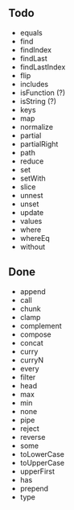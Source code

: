 ## Todo
* equals
* find
* findIndex
* findLast
* findLastIndex
* flip
* includes
* isFunction (?)
* isString (?)
* keys
* map
* normalize
* partial
* partialRight
* path
* reduce
* set
* setWith
* slice
* unnest
* unset
* update
* values
* where
* whereEq
* without

## Done
* append
* call
* chunk
* clamp
* complement
* compose
* concat
* curry
* curryN
* every
* filter
* head
* max
* min
* none
* pipe
* reject
* reverse
* some
* toLowerCase
* toUpperCase
* upperFirst
* has
* prepend
* type
